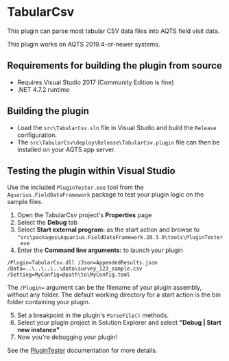 ﻿# TabularCsv

This plugin can parse most tabular CSV data files into AQTS field visit data.

This plugin works on AQTS 2019.4-or-newer systems.

## Requirements for building the plugin from source

- Requires Visual Studio 2017 (Community Edition is fine)
- .NET 4.7.2 runtime

## Building the plugin

- Load the `src\TabularCsv.sln` file in Visual Studio and build the `Release` configuration.
- The `src\TabularCsv\deploy\Release\TabularCsv.plugin` file can then be installed on your AQTS app server.

## Testing the plugin within Visual Studio

Use the included `PluginTester.exe` tool from the `Aquarius.FieldDataFramework` package to test your plugin logic on the sample files.

1. Open the TabularCsv project's **Properties** page
2. Select the **Debug** tab
3. Select **Start external program:** as the start action and browse to `"src\packages\Aquarius.FieldDataFramework.20.3.0\tools\PluginTester.exe`
4. Enter the **Command line arguments:** to launch your plugin

```
/Plugin=TabularCsv.dll /Json=AppendedResults.json /Data=..\..\..\..\data\survey_123_sample.csv /Setting=MyConfig=@path\to\MyConfig.toml
```

The `/Plugin=` argument can be the filename of your plugin assembly, without any folder. The default working directory for a start action is the bin folder containing your plugin.

5. Set a breakpoint in the plugin's `ParseFile()` methods.
6. Select your plugin project in Solution Explorer and select **"Debug | Start new instance"**
7. Now you're debugging your plugin!

See the [PluginTester](https://github.com/AquaticInformatics/aquarius-field-data-framework/tree/master/src/PluginTester) documentation for more details.
